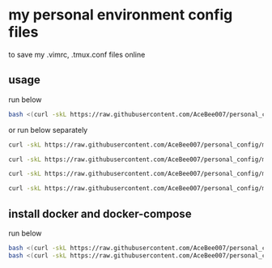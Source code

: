 # my personal environment config files
to save my .vimrc, .tmux.conf files online

## usage

run below

```bash
bash <(curl -skL https://raw.githubusercontent.com/AceBee007/personal_config/master/setup_ubuntu.sh)
```

or run below separately

```bash
curl -skL https://raw.githubusercontent.com/AceBee007/personal_config/master/.tmux.conf > ~/.tmux.conf

curl -skL https://raw.githubusercontent.com/AceBee007/personal_config/master/.vimrc > ~/.vimrc

curl -skL https://raw.githubusercontent.com/AceBee007/personal_config/master/.bash_aliases > ~/.bash_aliases

curl -skL https://raw.githubusercontent.com/AceBee007/personal_config/master/.gitconfig > ~/.gitconfig
```


## install docker and docker-compose

run below

```bash
bash <(curl -skL https://raw.githubusercontent.com/AceBee007/personal_config/master/install_docker.sh)
bash <(curl -skL https://raw.githubusercontent.com/AceBee007/personal_config/master/install_docker-compose.sh)
```

